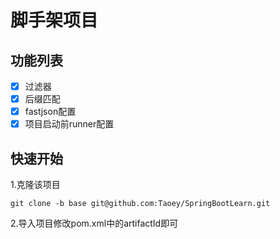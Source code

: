 # 脚手架项目



## 功能列表
- [x] 过滤器
- [x] 后缀匹配
- [x] fastjson配置
- [x] 项目启动前runner配置

## 快速开始
1.克隆该项目
```
git clone -b base git@github.com:Taoey/SpringBootLearn.git
```
2.导入项目修改pom.xml中的artifactId即可


